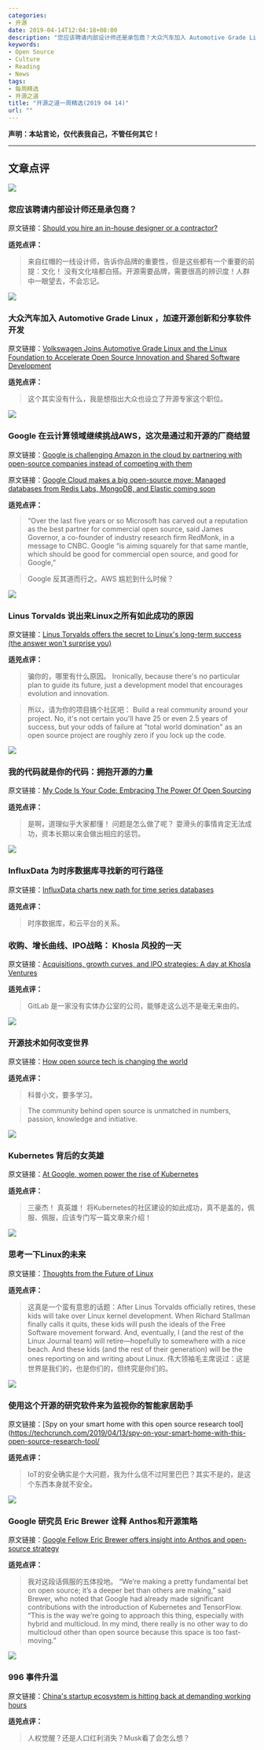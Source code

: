 ```yaml
---
categories:
- 开源
date: 2019-04-14T12:04:18+08:00
description: "您应该聘请内部设计师还是承包商？大众汽车加入 Automotive Grade Linux ，加速开源创新和分享软件开发;Google 在云计算领域继续挑战AWS，这次是通过和开源的厂商结盟;Linus Torvalds 说出来Linux之所有如此成功的原因；我的代码就是你的代码：拥抱开源的力量； InfluxData 为时序数据库寻找新的可行路径；收购、增长曲线、IPO战略： Khosla 风投的一天；开源技术如何改变世界；Kubernetes 背后的女英雄；思考一下Linux的未来；使用这个开源的研究软件来为监视你的智能家居助手；Google 研究员 Eric Brewer 诠释 Anthos和开源策略；996 事件升温；"
keywords:
- Open Source
- Culture
- Reading
- News
tags:
- 每周精选
- 开源之道
title: "开源之道一周精选(2019 04 14)"
url: ""
---
```

**声明：本站言论，仅代表我自己，不管任何其它！**

---

## 文章点评

![](https://techcrunch.com/wp-content/uploads/2019/04/mimi-thian-736952-unsplash.jpg?w=1390&crop=1)

### 您应该聘请内部设计师还是承包商？

原文链接：[Should you hire an in-house designer or a contractor?](https://techcrunch.com/2019/04/08/should-you-hire-an-in-house-designer-or-a-contractor/)

**适兕点评：**

> 来自红帽的一线设计师，告诉你品牌的重要性，但是这些都有一个重要的前提：文化！ 没有文化啥都白搭。开源需要品牌，需要很高的辨识度！人群中一眼望去，不会忘记。

![](https://mma.prnewswire.com/media/467561/Automotive_Grade_Linux_Logo.jpg?p=publish&w=200)

### 大众汽车加入 Automotive Grade Linux ，加速开源创新和分享软件开发

原文链接：[Volkswagen Joins Automotive Grade Linux and the Linux Foundation to Accelerate Open Source Innovation and Shared Software Development](https://www.prnewswire.com/news-releases/volkswagen-joins-automotive-grade-linux-and-the-linux-foundation-to-accelerate-open-source-innovation-and-shared-software-development-300825912.html)

**适兕点评：**

> 这个其实没有什么，我是想指出大众也设立了开源专家这个职位。

![](https://image.cnbcfm.com/api/v1/image/105841844-1554838120623elasticmongorally.jpg?v=1554838145&w=740&h=416)

### Google 在云计算领域继续挑战AWS，这次是通过和开源的厂商结盟

原文链接：[Google is challenging Amazon in the cloud by partnering with open-source companies instead of competing with them](https://www.cnbc.com/2019/04/09/google-cloud-takes-on-amazon-by-partnering-with-open-source-companies.html)

原文链接：[Google Cloud makes a big open-source move: Managed databases from Redis Labs, MongoDB, and Elastic coming soon](https://www.geekwire.com/2019/google-cloud-makes-big-open-source-move-managed-databases-redis-labs-mongodb-elastic-coming-soon/)

**适兕点评：**

> “Over the last five years or so Microsoft has carved out a reputation as the best partner for commercial open source,
said James Governor, a co-founder of industry research firm RedMonk, in a message to CNBC. Google “is aiming squarely for that same mantle, which should be good for commercial open source, and good for Google,”

> Google 反其道而行之。AWS 尴尬到什么时候？

![](https://tr3.cbsistatic.com/hub/i/r/2019/04/10/8d05fce2-8808-4e7a-b242-ce0150b38696/resize/770x/a78e3e24f94636034af2723c6a02e02b/linustorvalds770x57.jpg)

### Linus Torvalds 说出来Linux之所有如此成功的原因

原文链接：[Linus Torvalds offers the secret to Linux's long-term success (the answer won't surprise you)](https://www.techrepublic.com/article/linus-torvalds-offers-the-secret-to-linuxs-long-term-success-the-answer-wont-surprise-you/)

**适兕点评：**

> 骗你的，哪里有什么原因。 Ironically, because there's no particular plan to guide its future, just a development model that encourages evolution and innovation.

> 所以，请为你的项目搞个社区吧： Build a real community around your project. No, it's not certain you'll have 25 or even 2.5 years of success, but your odds of failure at "total world domination" as an open source project are roughly zero if you lock up the code.

![](https://thumbor.forbes.com/thumbor/960x0/https%3A%2F%2Fspecials-images.forbesimg.com%2Fdam%2Fimageserve%2F697841850%2F960x0.jpg%3Ffit%3Dscale)

### 我的代码就是你的代码：拥抱开源的力量

原文链接：[My Code Is Your Code: Embracing The Power Of Open Sourcing](https://www.forbes.com/sites/forbestechcouncil/2019/04/10/my-code-is-your-code-embracing-the-power-of-open-sourcing/#62460998620d)

**适兕点评：**

> 是啊，道理似乎大家都懂！ 问题是怎么做了呢？ 耍滑头的事情肯定无法成功，资本长期以来会做出相应的惩罚。

![](https://zdnet1.cbsistatic.com/hub/i/r/2019/04/09/0da4638d-a328-456b-969d-16da95a5c70b/resize/370xauto/44498a009bb6a2be3dbc14bb0118e38f/influxdata-logo.png)

### InfluxData 为时序数据库寻找新的可行路径

原文链接：[InfluxData charts new path for time series databases](https://www.zdnet.com/article/influxdata-charts-new-path-for-time-series-databases/)

**适兕点评：**

> 时序数据库，和云平台的关系。

### 收购、增长曲线、IPO战略： Khosla 风投的一天

原文链接：[Acquisitions, growth curves, and IPO strategies: A day at Khosla Ventures](https://about.gitlab.com/2019/04/08/khosla-ventures-gitlab-meeting/?utm_source=DigitalOcean_Newsletter)

**适兕点评：**

> GitLab 是一家没有实体办公室的公司，能够走这么远不是毫无来由的。

![](https://lh3.googleusercontent.com/r0D5EJfNBJojmeArWPVKqBFn7rRZ-62z31I3hnTVTrUNR6ljCo5sRxf9UoeSGMRvMBUUhtEczuQSy366lT8rS-A=w816-h459-c)

### 开源技术如何改变世界

原文链接：[How open source tech is changing the world](https://www.itweb.co.za/content/j5alrMQlzlD7pYQk)

**适兕点评：**

> 科普小文，要多学习。

> The community behind open source is unmatched in numbers, passion, knowledge and initiative.

![](https://d15shllkswkct0.cloudfront.net/wp-content/blogs.dir/1/files/2019/04/chen-goldberg-sa-768x512.jpg)

### Kubernetes 背后的女英雄

原文链接：[At Google, women power the rise of Kubernetes](https://siliconangle.com/2019/04/12/google-women-power-rise-kubernetes/)

**适兕点评：**

> 三豪杰！ 真英雄！ 将Kubernetes的社区建设的如此成功，真不是盖的，佩服、佩服，应该专门写一篇文章来介绍！

![](https://www.linuxjournal.com/sites/default/files/styles/850x500/public/nodeimage/story/12733c.jpg?itok=JlKAkC8g)

### 思考一下Linux的未来

原文链接：[Thoughts from the Future of Linux](https://www.linuxjournal.com/content/thoughts-future-linux)

**适兕点评：**

> 这真是一个蛮有意思的话题：After Linus Torvalds officially retires, these kids will take over Linux kernel development. When Richard Stallman finally calls it quits, these kids will push the ideals of the Free Software movement forward. And, eventually, I (and the rest of the Linux Journal team) will retire—hopefully to somewhere with a nice beach. And these kids (and the rest of their generation) will be the ones reporting on and writing about Linux. 伟大领袖毛主席说过：这是世界是我们的，也是你们的，但终究是你们的。

![](https://techcrunch.com/wp-content/uploads/2017/09/amazon-event-9270057.jpg?w=1390&crop=1)

### 使用这个开源的研究软件来为监视你的智能家居助手

原文链接：[Spy on your smart home with this open source research tool](https://techcrunch.com/2019/04/13/spy-on-your-smart-home-with-this-open-source-research-tool/

**适兕点评：**

> IoT的安全确实是个大问题，我为什么信不过阿里巴巴？其实不是的，是这个东西本身就不安全。

![](https://d15shllkswkct0.cloudfront.net/wp-content/blogs.dir/1/files/2019/04/Eric-Brewer-Google-Cloud-Next-2019-768x512.jpg)

### Google 研究员 Eric Brewer 诠释 Anthos和开源策略

原文链接：[Google Fellow Eric Brewer offers insight into Anthos and open-source strategy](https://siliconangle.com/2019/04/12/google-fellow-offers-insight-into-anthos-future-strategy-with-open-source-googlenext19/)

**适兕点评：**

> 我对这段话佩服的五体投地。 “We’re making a pretty fundamental bet on open source; it’s a deeper bet than others are making,” said Brewer, who noted that Google had already made significant contributions with the introduction of Kubernetes and TensorFlow. “This is the way we’re going to approach this thing, especially with hybrid and multicloud. In my mind, there really is no other way to do multicloud other than open source because this space is too fast-moving.”

![](https://ichef.bbci.co.uk/news/624/cpsprodpb/160C7/production/_106311309_123.jpg)

### 996 事件升温

原文链接：[China's startup ecosystem is hitting back at demanding working hours](https://techcrunch.com/2019/04/12/china-996/)

**适兕点评：**

> 人权觉醒？还是人口红利消失？Musk看了会怎么想？
